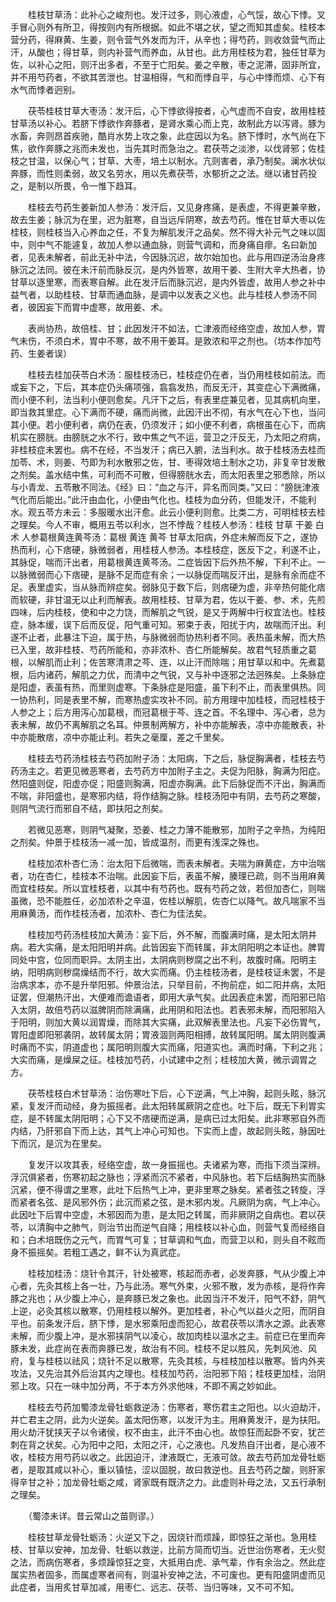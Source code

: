 <!-- { "loadSidebar": true } -->
　　桂枝甘草汤：此补心之峻剂也。发汗过多，则心液虚，心气馁，故心下悸。叉手冒心则外有所卫，得按则内有所根据。如此不堪之状，望之而知其虚矣。桂枝本营分药，得麻黄、生姜，则令营气外发而为汗，从辛也；得芍药，则收敛营气而止汗，从酸也；得甘草，则内补营气而养血，从甘也。此方用桂枝为君，独任甘草为佐，以补心之阳，则汗出多者，不至于亡阳矣。姜之辛散，枣之泥滞，固非所宜，并不用芍药者，不欲其苦泄也。甘温相得，气和而悸自平，与心中悸而烦、心下有水气而悸者迥别。

　　茯苓桂枝甘草大枣汤：发汗后，心下悸欲得按者，心气虚而不自安，故用桂枝甘草汤以补心。若脐下悸欲作奔豚者，是肾水乘心而上克，故制此方以泻肾。豚为水畜，奔则昂首疾驰，酷肖水势上攻之象，此症因以为名。脐下悸时，水气尚在下焦，欲作奔豚之兆而未发也，当先其时而急治之。君茯苓之淡渗，以伐肾邪；佐桂枝之甘温，以保心气；甘草、大枣，培土以制水。亢则害者，承乃制矣。澜水状似奔豚，而性则柔弱，故又名劳水，用以先煮茯苓，水郁折之之法。继以诸甘药投之，是制以所畏，令一惟下趋耳。

　　桂枝去芍药生姜新加人参汤：发汗后，又见身疼痛，是表虚，不得更兼辛散，故去生姜；脉沉为在里，迟为脏寒，自当远斥阴寒，故去芍药。惟在甘草大枣以佐桂枝，则桂枝当入心养血之任，不复为解肌发汗之品矣。然不得大补元气之味以固中，则中气不能遽复，故加人参以通血脉，则营气调和，而身痛自瘳。名曰新加者，见表未解者，前此无补中法，今因脉沉迟，故尔始加也。此与用四逆汤治身疼脉沉之法同。彼在未汗前而脉反沉，是内外皆寒，故用干姜、生附大辛大热者，协甘草以逐里寒，而表寒自解。此在发汗后而脉沉迟，是内外皆虚，故用人参之补中益气者，以助桂枝、甘草而通血脉，是调中以发表之义也。此与桂枝人参汤不同者，彼因妄下而胃中虚寒，故用姜、术。

　　表尚协热，故倍桂、甘；此因发汗不如法，亡津液而经络空虚，故加人参，胃气未伤，不须白术，胃中不寒，故不用干姜耳。是敦浓和平之剂也。（坊本作加芍药、生姜者误）

　　桂枝去桂加茯苓白术汤：服桂枝汤已，桂枝症仍在者，当仍用桂枝如前法。而或妄下之，下后，其本症仍头痛项强，翕翕发热，而反无汗，其变症心下满微痛，而小便不利，法当利小便则愈矣。凡汗下之后，有表里症兼见者，见其病机向里，即当救其里症。心下满而不硬，痛而尚微，此因汗出不彻，有水气在心下也，当问其小便。若小便利者，病仍在表，仍须发汗；如小便不利者，病根虽在心下，而病机实在膀胱。由膀胱之水不行，致中焦之气不运，营卫之汗反无，乃太阳之府病，非桂枝症未罢也。病不在经，不当发汗；病已入腑，法当利水。故于桂枝汤去桂而加苓、术，则姜、芍即为利水散邪之佐，甘、枣得效培土制水之功，非复辛甘发散之剂矣。盖水结中焦，可利而不可散，但得膀胱水去，而太阳表里之邪悉除，所以与小青龙、五苓散不同法。《经》曰：“血之与汗，异名而同类。”又曰：“膀胱津液气化而后能出。”此汗由血化，小便由气化也。桂枝为血分药，但能发汗，不能利水。观五苓方未云：多服暖水出汗愈。此云小便利则愈。比类二方，可明桂枝去桂之理矣。今人不审，概用五苓以利水，岂不悖哉？桂枝人参汤：桂枝 甘草 干姜 白术 人参葛根黄连黄芩汤：葛根 黄连 黄芩 甘草太阳病，外症未解而反下之，遂协热而利，心下痞硬，脉微弱者，用桂枝人参汤。本桂枝症，医反下之，利遂不止，其脉促，喘而汗出者，用葛根黄连黄芩汤。二症皆因下后外热不解，下利不止。一以脉微弱而心下痞硬，是脉不足而症有余；一以脉促而喘反汗出，是脉有余而症不足。表里虚实，当从脉而辨症矣。弱脉见于数下后，则痞硬为虚，非辛热何能化痞而软硬，非甘温无以止利而解表。故用桂枝、甘草为君，佐以干姜、参、术，先煎四味，后内桂枝，使和中之力饶，而解肌之气锐，是又于两解中行权宜法也。桂枝症，脉本缓，误下后而反促，阳气重可知。邪束于表，阳扰于内，故喘而汗出。利遂不止者，此暴注下迫，属于热，与脉微弱而协热利者不同。表热虽未解，而大热已入里，故非桂枝、芍药所能和，亦非浓朴、杏仁所能解矣。故君气轻质重之葛根，以解肌而止利；佐苦寒清肃之芩、连，以止汗而除喘；用甘草以和中。先煮葛根，后内诸药，解肌之力优，而清中之气锐，又与补中逐邪之法迥殊矣。上条脉症是阳虚，表虽有热，而里则虚寒。下条脉症是阳盛，虽下利不止，而表里俱热。同一协热利，同是表里不解，而寒热虚实攻补不同。前方用理中加桂枝，而冠桂枝于人参之上；后方用泻心加葛根，而冠葛根于芩、连之首。不名理中、泻心者，总为表未解，故仍不离解肌之名耳。仲景制两解方，补中亦能解表，凉中亦能散表，补中亦能散痞，凉中亦能止利。若失之毫厘，差之千里矣。

　　桂枝去芍药汤桂枝去芍药加附子汤：太阳病，下之后，脉促胸满者，桂枝去芍药汤主之。若更见微恶寒者，去芍药方中加附子主之。夫促为阳脉，胸满为阳症。然阳盛则促，阳虚亦促；阳盛则胸满，阳虚亦胸满。此下后脉促而不汗出，胸满而不喘，非阳盛也，是寒邪内结，将作结胸之脉。桂枝汤阳中有阴，去芍药之寒酸，则阴气流行而邪自不结，即扶阳之剂矣。

　　若微见恶寒，则阴气凝聚，恐姜、桂之力薄不能散邪，加附子之辛热，为纯阳之剂矣。仲景于桂枝汤一减一加，皆成温剂，而更有浅深之殊也。

　　桂枝加浓朴杏仁汤：治太阳下后微喘，而表未解者。夫喘为麻黄症，方中治喘者，功在杏仁，桂枝本不治喘。此因妄下后，表虽不解，腠理已疏，则不当用麻黄而宜桂枝矣。所以宜桂枝者，以其中有芍药也。既有芍药之敛，若但加杏仁，则喘虽微，恐不能胜任，必加浓朴之辛温，佐桂以解肌，佐杏仁以降气。故凡喘家不当用麻黄汤，而作桂枝汤者，加浓朴、杏仁为佳法矣。

　　桂枝加芍药汤桂枝加大黄汤：妄下后，外不解，而腹满时痛，是太阳太阴并病。若大实痛，是太阳阳明并病。此皆因妄下而转属，非太阴阳明之本证也。脾胃同处中宫，位同而职异。太阴主出，太阴病则秽腐之出不利，故腹时痛。阳明主纳，阳明病则秽腐燥结而不行，故大实而痛。仍主桂枝汤者，是桂枝证未罢，不是治病求本，亦不是升举阳邪。仲景治法，只举目前，不拘前症，如二阳并病，太阳证罢，但潮热汗出，大便难而谵语者，即用大承气矣。此因表症未罢，而阳邪已陷入太阴，故倍芍药以滋脾阴而除满痛，此用阴和阳法也。若表邪未解，而阳邪陷入于阳明，则加大黄以润胃燥，而除其大实痛，此双解表里法也。凡妄下必伤胃气，胃阳虚即阳邪袭阴，故转属太阴；胃液涸则两阳相搏，故转属阳明。属太阴则腹满时痛而不实，阴道虚也；属阳明则腹大实而痛，阳道实也。满而时痛，下利之兆；大实而痛，是燥屎之征。桂枝加芍药，小试建中之剂；桂枝加大黄，微示调胃之方。

　　茯苓桂枝白术甘草汤：治伤寒吐下后，心下逆满，气上冲胸，起则头眩，脉沉紧，复发汗而动经，身为振摇者。此太阳转属厥阴之症也。吐下后，既无下利胃实症，是不转属太阴阳明；心下又不痞硬而逆满，是病已过太阳矣。此非寒邪自外而内结，乃肝邪自下而上达，其气上冲心可知也。下实而上虚，故起则头眩，脉因吐下而沉，是沉为在里矣。

　　复发汗以攻其表，经络空虚，故一身振摇也。夫诸紧为寒，而指下须当深辨。浮沉俱紧者，伤寒初起之脉也；浮紧而沉不紧者，中风脉也。若下后结胸热实而脉沉紧，便不得谓之里寒，此吐下后热气上冲，更非里寒之脉矣。紧者弦之转旋，浮而紧者名弦、是风邪外伤；此沉而紧之弦，是木邪内发。凡厥阴为病，气上冲心。此因吐下后胃中空虚，木邪因而为患，是太阳之转属，而非厥阴之自病也。君以茯苓，以清胸中之肺气，则治节出而逆气自降；用桂枝以补心血，则营气复而经络自和；白术培既伤之元气，而胃气可复；甘草调和气血，而营卫以和，则头自不眩而身不振摇矣。若粗工遇之，鲜不认为真武症。

　　桂枝加桂汤：烧针令其汗，针处被寒，核起而赤者，必发奔豚，气从少腹上冲心者，先灸其核上各一壮，乃与此汤。寒气外束，火邪不散，发为赤核，是将作奔豚之兆也；从少腹上冲心，是奔豚已发之象也。此因当汗不发汗，阳气不舒，阴气上逆，必灸其核以散寒，仍用桂枝以解外。更加桂者，补心气以益火之阳，而阴自平也。前条发汗后，脐下悸，是水邪乘阳虚而犯心，故君茯苓以清水之源。此表寒未解，而少腹上冲，是水邪挟阴气以凌心，故加肉桂以温水之主。前症已在里而奔豚未发，此症尚在表而奔豚已发，故治有不同。桂枝不足以胜风，先刺风池、风府，复与桂枝以祛风；烧针不足以散寒，先灸其核，与桂枝加桂以散寒。皆内外夹攻法，又先治其外后治其内之理也。桂枝加芍药，治阳邪下陷；桂枝更加桂，治阴邪上攻。只在一味中加分两，不于本方外求他味，不即不离之妙如此。

　　桂枝去芍药加蜀漆龙骨牡蛎救逆汤：伤寒者，寒伤君主之阳也。以火迫劫汗，并亡君主之阴，此为火逆矣。盖太阳伤寒，以发汗为主。用麻黄发汗，是为扶阳。用火劫汗犹挟天子以令诸侯，权不由主，此汗不由心也。故惊狂而起卧不安，犹芒刺在背之状矣。心为阳中之阳，太阳之汗，心之液也。凡发热自汗出者，是心液不收，桂枝方用芍药以收之。此因迫汗，津液既亡，无液可敛。故去芍药加龙骨牡蛎者，是取其咸以补心，重以镇怯，涩以固脱，故曰救逆也。且去芍药之酸，则肝家得辛甘之补；加龙骨牡蛎之咸，肾家既有既济之力。此虚则补母之法，又五行承制之理矣。

　　（蜀漆未详。昔云常山之苗则谬。）

　　桂枝甘草龙骨牡蛎汤：火逆又下之，因烧针而烦躁，即惊狂之渐也。急用桂枝、甘草以安神，加龙骨、牡蛎以救逆，比前方简而切当。近世治伤寒者，无火熨之法，而病伤寒者，多烦躁惊狂之变，大抵用白虎、承气辈，作有余治之。然此症属实热者固多，而属虚寒者间有，则温补安神之法，不可废也。更有阳盛阴虚而见此症者，当用炙甘草加减，用枣仁、远志、茯苓、当归等味，又不可不知。

